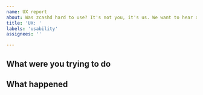 ```yaml
---
name: UX report
about: Was zcashd hard to use? It's not you, it's us. We want to hear about it.
title: 'UX: '
labels: 'usability'
assignees: ''

---
```


<!-- Did zcashd not do what you expected?
Was it hard to figure out how to do something?
Could an error message be more helpful?
It's not you, it's us. We want to hear about it. -->

## What were you trying to do

## What happened
